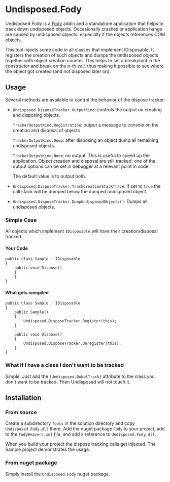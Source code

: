 Undisposed.Fody
===============

Undisposed.Fody is a [Fody](https://github.com/Fody/Fody) addin and a standalone application
that helps to track down undisposed objects. Occasionally
crashes or application hangs are caused by undisposed objects,
especially if the objects references COM objects.

This tool injects some code in all classes that implement
IDisposable. It registers the creation of such objects and dumps
the undisposed objects together with object creation counter. This
helps to set a breakpoint in the constructor and break on the n-th
call, thus making it possible to see where the object got created
(and not disposed later on).

Usage
-----

Several methods are available to control the behavior of the
dispose tracker:

- `Undisposed.DisposeTracker.OutputKind`: controls the output on
  creating and disposing objects.

  `TrackerOutputKind.Registration`: output a message to console on
  the creation and disposal of objects

  `TrackerOutputKind.Dump`: after disposing an object dump all
  remaining undisposed objects.

  `TrackerOutputKind.None`: no output. This is useful to speed up
  the application. Object creation and disposal are still tracked;
  one of the output options can be set in debugger at a relevant
  point in code.

  The default value is to output both.

- `Undisposed.DisposeTracker.TrackCreationStackTrace`: if set to `true` the call stack will
  be dumped below the dumped undisposed object.

- `Undisposed.DisposeTracker.DumpUndisposedObjects()`:
  Dumps all undisposed objects.

### Simple Case

All objects which implement `IDisposable` will have their creation/disposal tracked.

#### Your Code

    public class Sample : IDisposable
    {
        public void Dispose()
        {
        }
    }

#### What gets compiled

    public class Sample : IDisposable
    {
        public Sample()
        {
            Undisposed.DisposeTracker.Register(this);
        }

        public void Dispose()
        {
            Undisposed.DisposeTracker.Unregister(this);
        }
    }

### What if I have a class I don't want to be tracked

Simple. Just add the `[Undisposed.DoNotTrack]` attribute to the class you don't want to be
tracked. Then Undisposed will not touch it.

Installation
------------

### From source
Create a subdirectory `Tools` in the solution directory and copy
`Undisposed.Fody.dll` there. Add the nuget package `Fody` to your
project, add <Undisposed/> to the `FodyWeavers.xml` file, and add
a reference to `Undisposed.Fody.dll`.

When you build your project the dispose tracking calls get
injected. The Sample project demonstrates the usage.

### From nuget package

Simply install the `Undisposed.Fody` nuget package.

